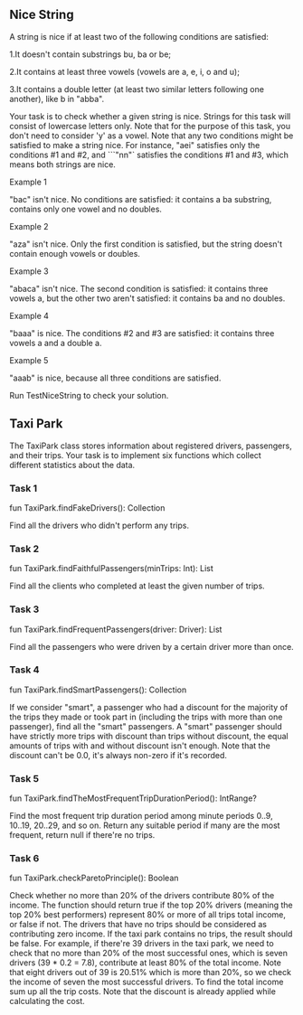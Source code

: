 ## Nice String

A string is nice if at least two of the following conditions are satisfied:

1.It doesn't contain substrings bu, ba or be;

2.It contains at least three vowels (vowels are a, e, i, o and u);

3.It contains a double letter (at least two similar letters following one another), like b in "abba".

Your task is to check whether a given string is nice. Strings for this task will consist of lowercase letters only. Note that for the purpose of this task, you don't need to consider 'y' as a vowel.
Note that any two conditions might be satisfied to make a string nice. For instance, "aei" satisfies only the conditions #1 and #2, and ```"nn"` satisfies the conditions #1 and #3, which means both strings are nice.

Example 1

"bac" isn't nice. No conditions are satisfied: it contains a ba substring, contains only one vowel and no doubles.

Example 2

"aza" isn't nice. Only the first condition is satisfied, but the string doesn't contain enough vowels or doubles.

Example 3

"abaca" isn't nice. The second condition is satisfied: it contains three vowels a, but the other two aren't satisfied: it contains ba and no doubles.

Example 4

"baaa" is nice. The conditions #2 and #3 are satisfied: it contains three vowels a and a double a.

Example 5

"aaab" is nice, because all three conditions are satisfied.

Run TestNiceString to check your solution.




## Taxi Park


The TaxiPark class stores information about registered drivers, passengers, and their trips. Your task is to implement six functions which collect different statistics about the data.

### Task 1

fun TaxiPark.findFakeDrivers(): Collection<Driver>

Find all the drivers who didn't perform any trips.

### Task 2

fun TaxiPark.findFaithfulPassengers(minTrips: Int): List<Passenger>

Find all the clients who completed at least the given number of trips.

### Task 3

fun TaxiPark.findFrequentPassengers(driver: Driver): List<Passenger>

Find all the passengers who were driven by a certain driver more than once.

### Task 4

fun TaxiPark.findSmartPassengers(): Collection<Passenger>

If we consider "smart", a passenger who had a discount for the majority of the trips they made or took part in (including the trips with more than one passenger), find all the "smart" passengers. A "smart" passenger should have strictly more trips with discount than trips without discount, the equal amounts of trips with and without discount isn't enough.
Note that the discount can't be 0.0, it's always non-zero if it's recorded.

### Task 5

fun TaxiPark.findTheMostFrequentTripDurationPeriod(): IntRange?

Find the most frequent trip duration period among minute periods 0..9, 10..19, 20..29, and so on. Return any suitable period if many are the most frequent, return null if there're no trips.

### Task 6

fun TaxiPark.checkParetoPrinciple(): Boolean

Check whether no more than 20% of the drivers contribute 80% of the income. The function should return true if the top 20% drivers (meaning the top 20% best performers) represent 80% or more of all trips total income, or false if not. The drivers that have no trips should be considered as contributing zero income. If the taxi park contains no trips, the result should be false.
For example, if there're 39 drivers in the taxi park, we need to check that no more than 20% of the most successful ones, which is seven drivers (39 * 0.2 = 7.8), contribute at least 80% of the total income. Note that eight drivers out of 39 is 20.51% which is more than 20%, so we check the income of seven the most successful drivers.
To find the total income sum up all the trip costs. Note that the discount is already applied while calculating the cost.
